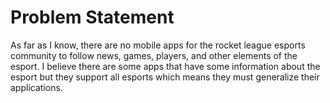 # Problem Statement
As far as I know, there are no mobile apps for the rocket league esports community 
to follow news, games, players, and other elements of the esport. I believe there 
are some apps that have some information about the esport but they support all esports 
which means they must generalize their applications.